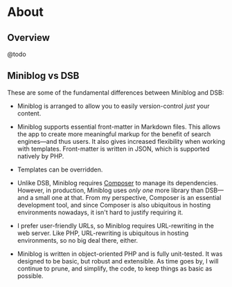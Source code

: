 # About

## Overview

@todo

## Miniblog vs DSB

These are some of the fundamental differences between Miniblog and DSB:

- Miniblog is arranged to allow you to easily version-control *just* your content.

- Miniblog supports essential front-matter in Markdown files.  This allows the app to create more meaningful markup for the benefit of search engines&mdash;and thus users.  It also gives increased flexibility when working with templates.  Front-matter is written in JSON, which is supported natively by PHP.

- Templates can be overridden.

- Unlike DSB, Miniblog requires [Composer](https://getcomposer.org/) to manage its dependencies.  However, in production, Miniblog uses *only one* more library than DSB&mdash;and a small one at that.  From my perspective, Composer is an essential development tool, and since Composer is also ubiquitous in hosting environments nowadays, it isn't hard to justify requiring it.

- I prefer user-friendly URLs, so Miniblog requires URL-rewriting in the web server.  Like PHP, URL-rewriting is ubiquitous in hosting environments, so no big deal there, either.

- Miniblog is written in object-oriented PHP and is fully unit-tested.  It was designed to be basic, but robust and extensible.  As time goes by, I will continue to prune, and simplify, the code, to keep things as basic as possible.

